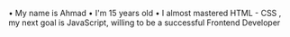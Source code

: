  • My name is Ahmad
 • I'm 15 years old
 • I almost mastered HTML - CSS , my next goal is JavaScript, willing to be a successful Frontend Developer
